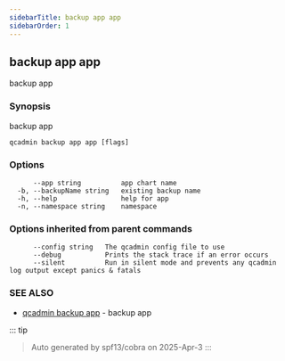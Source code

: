 ```yaml
---
sidebarTitle: backup app app
sidebarOrder: 1
---
```


## backup app app

backup app

### Synopsis

backup app

```
qcadmin backup app app [flags]
```

### Options

```
      --app string          app chart name
  -b, --backupName string   existing backup name
  -h, --help                help for app
  -n, --namespace string    namespace
```

### Options inherited from parent commands

```
      --config string   The qcadmin config file to use
      --debug           Prints the stack trace if an error occurs
      --silent          Run in silent mode and prevents any qcadmin log output except panics & fatals
```

### SEE ALSO

* [qcadmin backup app](backup_app.md)	 - backup app

::: tip
>Auto generated by spf13/cobra on 2025-Apr-3
:::